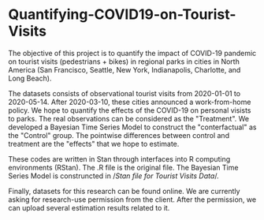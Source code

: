 # Quantifying-COVID19-on-Tourist-Visits

The objective of this project is to quantify the impact of COVID-19 pandemic on tourist visits (pedestrians + bikes) in regional parks in cities in North America (San Francisco, Seattle, New York, Indianapolis, Charlotte, and Long Beach). 

The datasets consists of observational tourist visits from 2020-01-01 to 2020-05-14. After 2020-03-10, these cities announced a work-from-home policy. We hope to quantify the effects of the COVID-19 on personal visists to parks. The real observations can be considered as the "Treatment". We developed a Bayesian Time Series Model to construct the "conterfactual" as the "Control" group. The pointwise differences between control and treatment are the "effects" that we hope to estimate. 

These codes are written in Stan through interfaces into R computing environments (RStan). The .R file is the original file. The Bayesian Time Series Model is construncted in /*Stan file for Tourist Visits Data*/.

Finally, datasets for this research can be found online. We are currently asking for research-use permission from the client. After the permission, we can upload several estimation results related to it.

